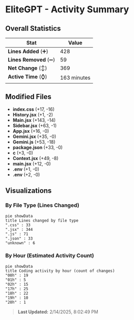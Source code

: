 # EliteGPT - Activity Summary 

## Overall Statistics

| Stat                   | Value                                                             |
| ---------------------- | ----------------------------------------------------------------- |
| **Lines Added** (➕)   | 428                                          |
| **Lines Removed** (➖) | 59                                        |
| **Net Change** (↕)    | 369                |
| **Active Time** (⌚)   | 163 minutes |


## Modified Files
- **index.css** (+17, -16)
- **History.jsx** (+1, -2)
- **Main.jsx** (+143, -14)
- **Sidebar.jsx** (+63, -1)
- **App.jsx** (+16, -0)
- **Gemini.jsx** (+35, -0)
- **Gemini.js** (+53, -18)
- **package.json** (+33, -0)
- **c** (+3, -0)
- **Context.jsx** (+49, -8)
- **main.jsx** (+12, -0)
- **.env** (+1, -0)
- **.env** (+2, -0)

## Visualizations

### By File Type (Lines Changed)

```mermaid
pie showData
title Lines changed by file type
".css" : 33
".jsx" : 344
".js" : 71
".json" : 33
"unknown" : 6
```

### By Hour (Estimated Activity Count)

```mermaid
pie showData
title Coding activity by hour (count of changes)
"00h" : 19
"01h" : 5
"02h" : 15
"17h" : 25
"18h" : 22
"19h" : 10
"20h" : 1
```


> **Last Updated:** 2/14/2025, 8:02:49 PM